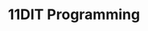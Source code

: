 ---
title: 11DIT Programming
layout: auto_contents
categories:
  - setup:
    category_name: Setup
    category_items:
      - setup_windows:
        item_name: Set up on Windows
        item_desc: Install VSCode, Python via scoop
        item_icon: /img/setup.svg
        item_page: /classroom/setup-windows
      - setup_macos:
        item_name: Set up on macOS
        item_desc: Install VSCode, Python via Homebrew
        item_icon: /img/setup.svg
        item_page: /classroom/setup-macos
      - setup_linux:
        item_name: Set up on Linux
        item_desc: Install Python via pyenv
        item_icon: /img/setup.svg
        item_page: /classroom/setup-linux
  - basics:
    category_name: Programming basics
    category_items:
      - intro:
        item_name: Intro to Python
        item_desc: Printing, asking for input, and basic maths
        item_icon: img/programming.svg
        item_page: intro
      - next_steps:
        item_name: Next steps
        item_desc: While loops and more maths
        item_icon: img/next-steps.svg
        item_page: next-steps
      - comments:
        item_name: Comments
        item_desc: Document your code for others (and you) to understand
        item_icon: img/comments.svg
        item_page: comments.svg
  - techniques:
    category_name: Programming techniques
    category_items:
      - lists:
        item_name: Intro to lists
        item_desc: Multiple items in one variable
        item_icon: img/lists.svg
        item_page: lists
      - for_loops:
        item_name: For loops
        item_desc: Repeat code for each item in a list
        item_icon: img/loops.svg
        item_page: for-loops
      - functions:
        item_name: Intro to functions
        item_desc: Make blocks of code that you can run any time
        item_icon: img/functions.svg
        item_page: functions
      - mastermind:
        item_name: Mastermind
        item_desc: Make a guessing game
        item_icon: img/password.svg
        item_page: mastermind
  - excellence:
    category_name: Flexibility and robustness
    category_items:
      - tryexcept:
        item_name: Try/Except
        item_desc: Prevent crashes in your code
        item_icon: img/tryexcept.svg
        item_page: tryexcept
      - pep8:
        item_name: PEP-8
        item_desc: Make your code follow industry standard conventions
        item_icon: img/pep8.svg
        item_page: pep8
      - testing:
        item_name: Testing
        item_desc: Make sure your code works properly
        item_icon: img/testing.svg
        item_page: testing
  - assessment:
    category_name: Assessment
    category_items:
      - practice:
        item_name: Practice assessment
        item_desc: One last go before the real deal
        item_icon: /img/practice.svg
        item_page: practice
      - feedback:
        item_name: Practice feedback
        item_desc: Determine your own grade using this schedule
        item_icon: 
        item_page: practice-feedback
      - assessment:
        item_name: Assessment
        item_desc: Create an inventory system for an egg shop
        item_icon: /img/assessment.svg
        item_page: assessment
---